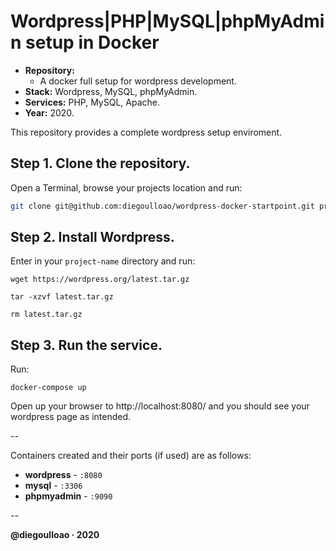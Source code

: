 # Wordpress|PHP|MySQL|phpMyAdmin setup in Docker

- **Repository:**
	- A docker full setup for wordpress development.
- **Stack:** Wordpress, MySQL, phpMyAdmin.
- **Services:** PHP, MySQL, Apache.
- **Year:** 2020.

This repository provides a complete wordpress setup enviroment.

## Step 1. Clone the repository.

Open a Terminal, browse your projects location and run:

```bash
git clone git@github.com:diegoulloao/wordpress-docker-startpoint.git project-name
```

## Step 2. Install Wordpress.

Enter in your `project-name` directory and run:

```
wget https://wordpress.org/latest.tar.gz
```

```
tar -xzvf latest.tar.gz
```

```
rm latest.tar.gz
```

## Step 3. Run the service.

Run:

```
docker-compose up
```

Open up your browser to http://localhost:8080/ and you should see your wordpress page as intended.

--

Containers created and their ports (if used) are as follows:

- **wordpress** - `:8080`
- **mysql** - `:3306`
- **phpmyadmin** - `:9090`

--

**@diegoulloao · 2020**